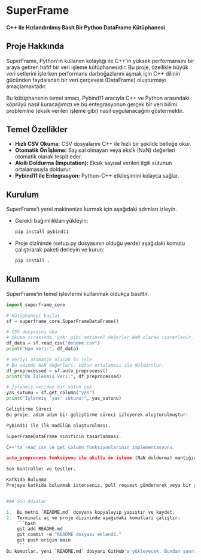 # SuperFrame
#### C++ ile Hızlandırılmış Basit Bir Python DataFrame Kütüphanesi

## Proje Hakkında
SuperFrame, Python'ın kullanım kolaylığı ile C++'ın yüksek performansını bir araya getiren hafif bir veri işleme kütüphanesidir. Bu proje, özellikle büyük veri setlerini işlerken performans darboğazlarını aşmak için C++ dilinin gücünden faydalanan bir veri çerçevesi (DataFrame) oluşturmayı amaçlamaktadır.

Bu kütüphanenin temel amacı, Pybind11 aracıyla C++ ve Python arasındaki köprüyü nasıl kuracağımızı ve bu entegrasyonun gerçek bir veri bilimi problemine (eksik verileri işleme gibi) nasıl uygulanacağını göstermektir.

## Temel Özellikler
* **Hızlı CSV Okuma:** CSV dosyalarını C++ ile hızlı bir şekilde belleğe okur.
* **Otomatik Ön İşleme:** Sayısal olmayan veya eksik (NaN) değerleri otomatik olarak tespit eder.
* **Akıllı Doldurma (Imputation):** Eksik sayısal verileri ilgili sütunun ortalamasıyla doldurur.
* **Pybind11 ile Entegrasyon:** Python-C++ etkileşimini kolayca sağlar.

## Kurulum
SuperFrame'i yerel makinenize kurmak için aşağıdaki adımları izleyin.
* Gerekli bağımlılıkları yükleyin:
    ```bash
    pip install pybind11
    ```
* Proje dizininde (setup.py dosyasının olduğu yerde) aşağıdaki komutu çalıştırarak paketi derleyin ve kurun:
    ```bash
    pip install .
    ```

## Kullanım
SuperFrame'in temel işlevlerini kullanmak oldukça basittir.

```python
import superframe_core

# Kütüphaneyi başlat
sf = superframe_core.SuperFrameDataFrame()

# CSV dosyasını oku
# Okuma sırasında 'yok' gibi metinsel değerler NaN olarak işaretlenir.
df_data = sf.read_csv("deneme.csv")
print("Ham Veri:", df_data)

# Veriyi otomatik olarak ön işle
# Bu adımda NaN değerleri, sütun ortalaması ile doldurulur.
df_preprocessed = sf.auto_preprocess()
print("Ön İşlenmiş Veri:", df_preprocessed)

# İşlenmiş veriden bir sütun çek
yas_sutunu = sf.get_column("yas")
print("İşlenmiş 'yas' sütunu:", yas_sutunu)

Geliştirme Süreci
Bu proje, adım adım bir geliştirme süreci izleyerek oluşturulmuştur:

Pybind11 ile ilk modülün oluşturulması.

SuperFrameDataFrame sınıfının tasarlanması.

C++'ta read_csv ve get_column fonksiyonlarının implementasyonu.

auto_preprocess fonksiyonu ile akıllı ön işleme (NaN doldurma) mantığının eklenmesi.

Son kontroller ve testler.

Katkıda Bulunma
Projeye katkıda bulunmak isterseniz, pull request göndererek veya bir sorun (issue) açarak bize ulaşabilirsiniz.


### Son Adımlar

1.  Bu metni `README.md` dosyana kopyalayıp yapıştır ve kaydet.
2.  Terminali aç ve proje dizininde aşağıdaki komutları çalıştır:
    ```bash
    git add README.md
    git commit -m "README dosyası eklendi."
    git push origin main
    ```
Bu komutlar, yeni `README.md` dosyanı GitHub'a yükleyecek. Bundan sonra, deponun an
